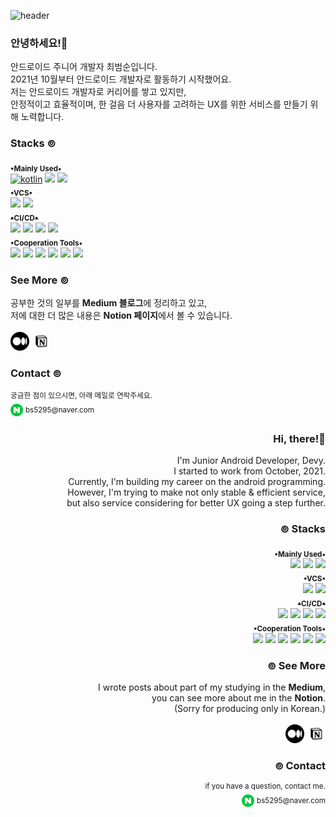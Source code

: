 <!-- 목표 : 나에 대해서 한 눈에 알아볼 수 있게 -->

![header](https://capsule-render.vercel.app/api?color=gradient&height=150&type=waving&text=dEpayse&fontAlignY=40&desc=about+me&descAlignY=70&fontSize=40&customColorList=30)

<!-- 뱃지 넣기 : shields.io -->
<!-- logo 쿼리 값 찾기 : https://simpleicons.org/ -->
<!-- 뱃지 모양 쿼리 값 : plastic, flat, flat-square, for-the-badge, social -->
<div id="main_outer" align="left">
  <div id="introduce_my_self">
    <h3>안녕하세요!👋</h3>
    안드로이드 주니어 개발자 최범순입니다.<br>
    2021년 10월부터 안드로이드 개발자로 활동하기 시작했어요.<br>
    저는 안드로이드 개발자로 커리어를 쌓고 있지만,<br>
    안정적이고 효율적이며, 한 걸음 더 사용자를 고려하는 UX를 위한 서비스를 만들기 위해 노력합니다.<br>
  </div>
  <h3>Stacks ⊚</h3>
  <div id="mainly_used_stacks">
  <sub><b>•Mainly Used•</b></sub><br>
    <a href="#mainly_used_stacks"><img alt="kotlin" src="https://img.shields.io/badge/Kotlin-rgba(0,0,0,0)?style=pastic&logo=Kotlin"/></a> 
    <a href="#mainly_used_stacks"><img src="https://img.shields.io/badge/Android-rgba(0,0,0,0)?style=pastic&logo=Android&logoColor=3DDC84"/></a> 
    <a href="#mainly_used_stacks"><img src="https://img.shields.io/badge/Java-rgba(0,0,0,0)?style=pastic&logo=oracle&logoColor=F80000"/></a>
  </div>

  <div id="vcs_stacks">
  <sub><b>•VCS•</b></sub><br>
    <a href="#vcs_stacks"><img src="https://img.shields.io/badge/Git-rgba(0,0,0,0)?style=pastic&logo=Git&logoColor=F05032"/></a> 
    <a href="#vcs_stacks"><img src="https://img.shields.io/badge/GitHub-rgba(0,0,0,0)?style=pastic&logo=GitHub&logoColor=181717"/></pictrue>
  </div>

  <div id="ci_cd_stacks">
  <sub><b>•CI/CD•</b></sub><br>
  <a href="#ci_cd_stacks"><img src="https://img.shields.io/badge/Jenkins-rgba(0,0,0,0)?style=pastic&logo=Jenkins&logoColor=D24939"/></a> 
  <a href="#ci_cd_stacks"><img src="https://img.shields.io/badge/Fastlane-rgba(0,0,0,0)?style=pastic&logo=Fastlane&logoColor=00F200"/></a> <a href="#"><img src="https://img.shields.io/badge/Slack-rgba(0,0,0,0)?style=pastic&logo=Slack&logoColor=4A154B"/></a>
  <a href="#ci_cd_stacks"><img src="https://img.shields.io/badge/Firebase App Distribution-rgba(0,0,0,0)?style=pastic&logo=Firebase&logoColor=FFCA28"/></a> 
  </div>

  <div id="cooperation_tools_stacks">
  <sub><b>•Cooperation Tools•</b></sub><br>
    <a href="#cooperation_tools_stacks"><img src="https://img.shields.io/badge/Notion-rgba(0,0,0,0)?style=pastic&logo=Notion&logoColor=000000"/></a> 
    <a href="#cooperation_tools_stacks"><img src="https://img.shields.io/badge/Slack-rgba(0,0,0,0)?style=pastic&logo=Slack&logoColor=4A154B"/></a> 
    <a href="#cooperation_tools_stacks"><img src="https://img.shields.io/badge/Figma-rgba(0,0,0,0)?style=pastic&logo=Figma&logoColor=F24E1E"/></a> 
    <a href="#cooperation_tools_stacks"><img src="https://img.shields.io/badge/Jira-rgba(0,0,0,0)?style=pastic&logo=Jira&logoColor=0052CC"/></a> 
    <a href="#cooperation_tools_stacks"><img src="https://img.shields.io/badge/Trello-rgba(0,0,0,0)?style=pastic&logo=Trello&logoColor=0052CC"/></a> 
    <a href="#cooperation_tools_stacks"><img src="https://img.shields.io/badge/Google Analytics-rgba(0,0,0,0)?style=pastic&logo=Google Analytics&logoColor=E37400"/></a>
  </div>

<!--   <div align = "center">
    <sub><b>•Experienced•</b></sub><br>
  <img src="https://img.shields.io/badge/HTML5-rgba(0,0,0,0)?style=pastic&logo=HTML5&logoColor=E34F26"/> <img src="https://img.shields.io/badge/JavaScript-rgba(0,0,0,0)?style=pastic&logo=JavaScript&logoColor=F7DF1E"/> <img src="https://img.shields.io/badge/C++-rgba(0,0,0,0)?style=pastic&logo=C%2B%2B&logoColor=00599C"/>
  </div> -->
  
  <div id="see_more">
    <h3>See More ⊚</h3>
    공부한 것의 일부를 <b>Medium 블로그</b>에 정리하고 있고,<br>
    저에 대한 더 많은 내용은 <b>Notion 페이지</b>에서 볼 수 있습니다.<br><br>
    <a href="https://medium.com/depayse"><img width="30" src="https://raw.githubusercontent.com/dEpayse/dEpayse/main/images/medium.png"/></a> 
    <a href="https://depayse.notion.site/About-Me-dbc20d54e3ae4ab5a1868ad6f0909c7e"> <img width="30" src="https://raw.githubusercontent.com/dEpayse/dEpayse/main/images/notion1.png"/> </a>
  </div>
  
  <div id="contact">
    <h3> Contact ⊚</h3>
    <div>
      <sup>궁금한 점이 있으시면, 아래 메일로 연락주세요.</sup><br>
      <a href="#contact"><img width="20" src="https://raw.githubusercontent.com/dEpayse/dEpayse/main/images/naver.png"/></a>
      <sup>bs5295@naver.com</sup>
    </div>
  </div>
</div>

<div id="main_outer_en" align="right">
  <div id="introduce_my_self_en" align="right">
    <h3>Hi, there!👋</h3>
  I'm Junior Android Developer, Devy.<br>
  I started to work from October, 2021.<br>
  Currently, I'm building my career on the android programming.<br>
  However, I'm trying to make not only stable & efficient service,<br>but also service considering for better UX going a step further. 
  </div>
  
 <h3>⊚ Stacks</h3>
  <div id="mainly_used_stacks_en">
  <sub><b>•Mainly Used•</b></sub><br>
    <a href="#mainly_used_stacks_en"><img src="https://img.shields.io/badge/Kotlin-rgba(0,0,0,0)?style=pastic&logo=Kotlin"/></a> 
    <a href="#mainly_used_stacks_en"><img src="https://img.shields.io/badge/Android-rgba(0,0,0,0)?style=pastic&logo=Android&logoColor=3DDC84"/></a> 
    <a href="#mainly_used_stacks_en"><img src="https://img.shields.io/badge/Java-rgba(0,0,0,0)?style=pastic&logo=oracle&logoColor=F80000"/></a>
  </div>

  <div id="vcs_stacks_en">
  <sub><b>•VCS•</b></sub><br>
    <a href="#vcs_stacks_en"><img src="https://img.shields.io/badge/Git-rgba(0,0,0,0)?style=pastic&logo=Git&logoColor=F05032"/></a> 
    <a href="#vcs_stacks_en"><img src="https://img.shields.io/badge/GitHub-rgba(0,0,0,0)?style=pastic&logo=GitHub&logoColor=181717"/></pictrue>
  </div>

  <div id="ci_cd_stacks_en">
  <sub><b>•CI/CD•</b></sub><br>
  <a href="#ci_cd_stacks_en"><img src="https://img.shields.io/badge/Jenkins-rgba(0,0,0,0)?style=pastic&logo=Jenkins&logoColor=D24939"/></a> 
  <a href="#ci_cd_stacks_en"><img src="https://img.shields.io/badge/Fastlane-rgba(0,0,0,0)?style=pastic&logo=Fastlane&logoColor=00F200"/></a> <a href="#"><img src="https://img.shields.io/badge/Slack-rgba(0,0,0,0)?style=pastic&logo=Slack&logoColor=4A154B"/></a>
  <a href="#ci_cd_stacks_en"><img src="https://img.shields.io/badge/Firebase App Distribution-rgba(0,0,0,0)?style=pastic&logo=Firebase&logoColor=FFCA28"/></a> 
  </div>

  <div id="cooperation_tools_stacks_en">
  <sub><b>•Cooperation Tools•</b></sub><br>
    <a href="#cooperation_tools_stacks_en"><img src="https://img.shields.io/badge/Notion-rgba(0,0,0,0)?style=pastic&logo=Notion&logoColor=000000"/></a> 
    <a href="#cooperation_tools_stacks_en"><img src="https://img.shields.io/badge/Slack-rgba(0,0,0,0)?style=pastic&logo=Slack&logoColor=4A154B"/></a> 
    <a href="#cooperation_tools_stacks_en"><img src="https://img.shields.io/badge/Figma-rgba(0,0,0,0)?style=pastic&logo=Figma&logoColor=F24E1E"/></a> 
    <a href="#cooperation_tools_stacks_en"><img src="https://img.shields.io/badge/Jira-rgba(0,0,0,0)?style=pastic&logo=Jira&logoColor=0052CC"/></a> 
    <a href="#cooperation_tools_stacks_en"><img src="https://img.shields.io/badge/Trello-rgba(0,0,0,0)?style=pastic&logo=Trello&logoColor=0052CC"/></a> 
    <a href="#cooperation_tools_stacks_en"><img src="https://img.shields.io/badge/Google Analytics-rgba(0,0,0,0)?style=pastic&logo=Google Analytics&logoColor=E37400"/></a>
  </div>

<!--   <div align = "center">
    <sub><b>•Experienced•</b></sub><br>
  <img src="https://img.shields.io/badge/HTML5-rgba(0,0,0,0)?style=pastic&logo=HTML5&logoColor=E34F26"/> <img src="https://img.shields.io/badge/JavaScript-rgba(0,0,0,0)?style=pastic&logo=JavaScript&logoColor=F7DF1E"/> <img src="https://img.shields.io/badge/C++-rgba(0,0,0,0)?style=pastic&logo=C%2B%2B&logoColor=00599C"/>
  </div> -->

<!--   <div align = "center">
    <sub><b>•Experienced•</b></sub><br>
  <img src="https://img.shields.io/badge/HTML5-rgba(0,0,0,0)?style=pastic&logo=HTML5&logoColor=E34F26"/> <img src="https://img.shields.io/badge/JavaScript-rgba(0,0,0,0)?style=pastic&logo=JavaScript&logoColor=F7DF1E"/> <img src="https://img.shields.io/badge/C++-rgba(0,0,0,0)?style=pastic&logo=C%2B%2B&logoColor=00599C"/>
  </div> -->
  <div id="see_more_en">
    <h3>⊚ See More</h3>
    I wrote posts about part of my studying in the <b>Medium</b>,<br>
    you can see more about me in the <b>Notion</b>.<br>
    (Sorry for producing only in Korean.)<br><br>
    <a href="https://medium.com/depayse"><img width="30" src="https://raw.githubusercontent.com/dEpayse/dEpayse/main/images/medium.png"/></a> <a href="https://depayse.notion.site/About-Me-dbc20d54e3ae4ab5a1868ad6f0909c7e"> <img width="30" src="https://raw.githubusercontent.com/dEpayse/dEpayse/main/images/notion1.png"/> </a>
  </div>
  
  
  <div id="contact_en">
    <h3>⊚ Contact </h3>
    <div>
      <sup>if you have a question, contact me.</sup><br>
      <a href="#contact_en"><img width="20" src="https://raw.githubusercontent.com/dEpayse/dEpayse/main/images/naver.png"/></a>
      <sup>bs5295@naver.com</sup>
    </div>
  </div>
</div>
